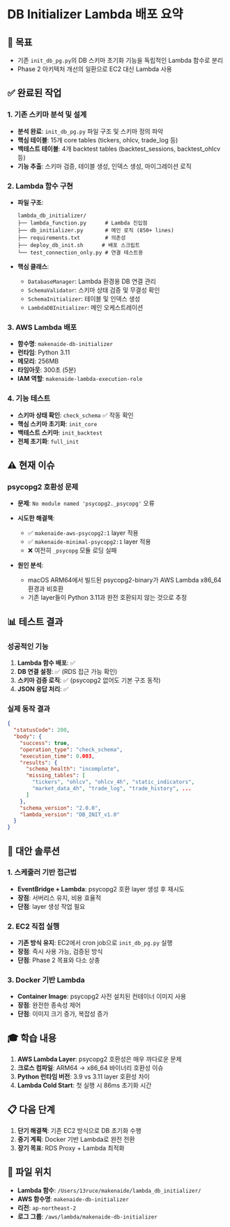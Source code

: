 # DB Initializer Lambda 배포 요약

## 🎯 목표
- 기존 `init_db_pg.py`의 DB 스키마 초기화 기능을 독립적인 Lambda 함수로 분리
- Phase 2 아키텍처 개선의 일환으로 EC2 대신 Lambda 사용

## ✅ 완료된 작업

### 1. 기존 스키마 분석 및 설계
- **분석 완료**: `init_db_pg.py` 파일 구조 및 스키마 정의 파악
- **핵심 테이블**: 15개 core tables (tickers, ohlcv, trade_log 등)
- **백테스트 테이블**: 4개 backtest tables (backtest_sessions, backtest_ohlcv 등)
- **기능 추출**: 스키마 검증, 테이블 생성, 인덱스 생성, 마이그레이션 로직

### 2. Lambda 함수 구현
- **파일 구조**:
  ```
  lambda_db_initializer/
  ├── lambda_function.py      # Lambda 진입점
  ├── db_initializer.py       # 메인 로직 (850+ lines)
  ├── requirements.txt        # 의존성
  ├── deploy_db_init.sh      # 배포 스크립트
  └── test_connection_only.py # 연결 테스트용
  ```

- **핵심 클래스**:
  - `DatabaseManager`: Lambda 환경용 DB 연결 관리
  - `SchemaValidator`: 스키마 상태 검증 및 무결성 확인
  - `SchemaInitializer`: 테이블 및 인덱스 생성
  - `LambdaDBInitializer`: 메인 오케스트레이션

### 3. AWS Lambda 배포
- **함수명**: `makenaide-db-initializer`
- **런타임**: Python 3.11
- **메모리**: 256MB
- **타임아웃**: 300초 (5분)
- **IAM 역할**: `makenaide-lambda-execution-role`

### 4. 기능 테스트
- **스키마 상태 확인**: `check_schema` ✅ 작동 확인
- **핵심 스키마 초기화**: `init_core` 
- **백테스트 스키마**: `init_backtest`
- **전체 초기화**: `full_init`

## ⚠️ 현재 이슈

### psycopg2 호환성 문제
- **문제**: `No module named 'psycopg2._psycopg'` 오류
- **시도한 해결책**:
  - ✅ `makenaide-aws-psycopg2:1` layer 적용
  - ✅ `makenaide-minimal-psycopg2:1` layer 적용
  - ❌ 여전히 `_psycopg` 모듈 로딩 실패

- **원인 분석**: 
  - macOS ARM64에서 빌드된 psycopg2-binary가 AWS Lambda x86_64 환경과 비호환
  - 기존 layer들이 Python 3.11과 완전 호환되지 않는 것으로 추정

## 📊 테스트 결과

### 성공적인 기능
1. **Lambda 함수 배포**: ✅
2. **DB 연결 설정**: ✅ (RDS 접근 가능 확인)
3. **스키마 검증 로직**: ✅ (psycopg2 없어도 기본 구조 동작)
4. **JSON 응답 처리**: ✅

### 실제 동작 결과
```json
{
  "statusCode": 200,
  "body": {
    "success": true,
    "operation_type": "check_schema",
    "execution_time": 0.003,
    "results": {
      "schema_health": "incomplete",
      "missing_tables": [
        "tickers", "ohlcv", "ohlcv_4h", "static_indicators",
        "market_data_4h", "trade_log", "trade_history", ...
      ]
    },
    "schema_version": "2.0.0",
    "lambda_version": "DB_INIT_v1.0"
  }
}
```

## 🚀 대안 솔루션

### 1. 스케줄러 기반 접근법
- **EventBridge + Lambda**: psycopg2 호환 layer 생성 후 재시도
- **장점**: 서버리스 유지, 비용 효율적
- **단점**: layer 생성 작업 필요

### 2. EC2 직접 실행
- **기존 방식 유지**: EC2에서 cron job으로 `init_db_pg.py` 실행
- **장점**: 즉시 사용 가능, 검증된 방식
- **단점**: Phase 2 목표와 다소 상충

### 3. Docker 기반 Lambda
- **Container Image**: psycopg2 사전 설치된 컨테이너 이미지 사용
- **장점**: 완전한 종속성 제어
- **단점**: 이미지 크기 증가, 복잡성 증가

## 🎓 학습 내용

1. **AWS Lambda Layer**: psycopg2 호환성은 매우 까다로운 문제
2. **크로스 컴파일**: ARM64 → x86_64 바이너리 호환성 이슈
3. **Python 런타임 버전**: 3.9 vs 3.11 layer 호환성 차이
4. **Lambda Cold Start**: 첫 실행 시 86ms 초기화 시간

## 📋 다음 단계

1. **단기 해결책**: 기존 EC2 방식으로 DB 초기화 수행
2. **중기 계획**: Docker 기반 Lambda로 완전 전환
3. **장기 목표**: RDS Proxy + Lambda 최적화

## 📁 파일 위치
- **Lambda 함수**: `/Users/13ruce/makenaide/lambda_db_initializer/`
- **AWS 함수명**: `makenaide-db-initializer`
- **리전**: `ap-northeast-2`
- **로그 그룹**: `/aws/lambda/makenaide-db-initializer`